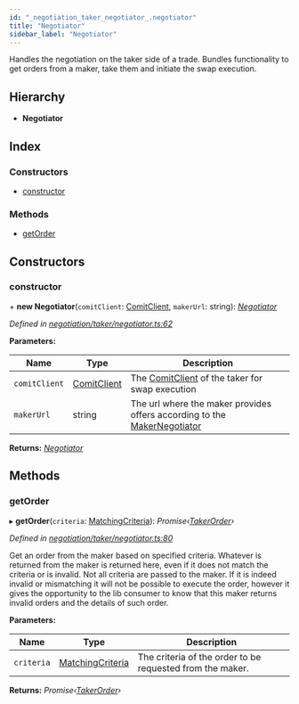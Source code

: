 ```yaml
---
id: "_negotiation_taker_negotiator_.negotiator"
title: "Negotiator"
sidebar_label: "Negotiator"
---
```


Handles the negotiation on the taker side of a trade.
Bundles functionality to get orders from a maker, take them and initiate the swap execution.

## Hierarchy

* **Negotiator**

## Index

### Constructors

* [constructor](_negotiation_taker_negotiator_.negotiator.md#constructor)

### Methods

* [getOrder](_negotiation_taker_negotiator_.negotiator.md#getorder)

## Constructors

###  constructor

\+ **new Negotiator**(`comitClient`: [ComitClient](_comit_client_.comitclient.md), `makerUrl`: string): *[Negotiator](_negotiation_taker_negotiator_.negotiator.md)*

*Defined in [negotiation/taker/negotiator.ts:62](https://github.com/comit-network/comit-js-sdk/blob/d75521e/src/negotiation/taker/negotiator.ts#L62)*

**Parameters:**

Name | Type | Description |
------ | ------ | ------ |
`comitClient` | [ComitClient](_comit_client_.comitclient.md) | The [ComitClient](_comit_client_.comitclient.md) of the taker for swap execution |
`makerUrl` | string | The url where the maker provides offers according to the [MakerNegotiator](../modules/_negotiation_maker_negotiator_.md#makernegotiator)  |

**Returns:** *[Negotiator](_negotiation_taker_negotiator_.negotiator.md)*

## Methods

###  getOrder

▸ **getOrder**(`criteria`: [MatchingCriteria](../interfaces/_negotiation_taker_order_.matchingcriteria.md)): *Promise‹[TakerOrder](../modules/_negotiation_taker_order_.md#takerorder)›*

*Defined in [negotiation/taker/negotiator.ts:80](https://github.com/comit-network/comit-js-sdk/blob/d75521e/src/negotiation/taker/negotiator.ts#L80)*

Get an order from the maker based on specified criteria. Whatever is returned from the maker is
returned here, even if it does not match the criteria or is invalid. Not all criteria are passed to the maker.
If it is indeed invalid or mismatching it will not be possible to execute the order, however it gives the
opportunity to the lib consumer to know that this maker returns invalid orders and the details of such order.

**Parameters:**

Name | Type | Description |
------ | ------ | ------ |
`criteria` | [MatchingCriteria](../interfaces/_negotiation_taker_order_.matchingcriteria.md) | The criteria of the order to be requested from the maker.  |

**Returns:** *Promise‹[TakerOrder](../modules/_negotiation_taker_order_.md#takerorder)›*
